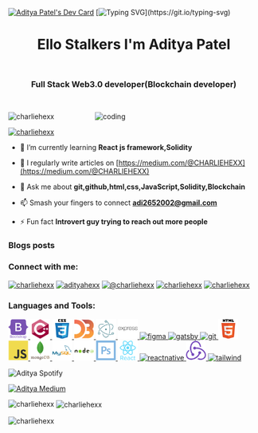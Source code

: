 <a href="https://app.daily.dev/Charliehexx"><img src="https://api.daily.dev/devcards/5cf47f407f484ec4bc6a372e599dfa5b.png?r=oqb" display="block" margin="0 auto" width="400" alt="Aditya Patel's Dev Card"/></a>
[![Typing SVG](https://readme-typing-svg.herokuapp.com?font=Roboto+Mono&size=16&color=0EF759&background=0000000&center=true&width=500&lines=Hello+Me+Aditya+aka+Charliehexx;Currently+working+on+the+Ethereum+and+ICP+Blockchain+;Loves+to+share+knowledge+about+web3.0.)](https://git.io/typing-svg)

<h1 align="center">Ello Stalkers I'm Aditya Patel</h1>
<h3 align="center" style="padding:30px" color="blue">Full Stack Web3.0 developer(Blockchain developer)</h3>
<img align="right" width="330px" alt="coding" src="https://miro.medium.com/max/1360/0*7Q3yvSIv_t0ioJ-Z.gif">

<p align="left"> <img src="https://komarev.com/ghpvc/?username=charliehexx&label=Profile%20views&color=0e75b6&style=flat" alt="charliehexx" /> </p>

<p align="left"> <a href="https://github.com/ryo-ma/github-profile-trophy"><img src="https://github-profile-trophy.vercel.app/?username=charliehexx" alt="charliehexx" /></a> </p>

- 🌱 I’m currently learning **React js framework,Solidity**

- 📝 I regularly write articles on [https://medium.com/@CHARLIEHEXX](https://medium.com/@CHARLIEHEXX)

- 💬 Ask me about **git,github,html,css,JavaScript,Solidity,Blockchain**

- 📫 Smash your fingers to connect **adi2652002@gmail.com**

- ⚡ Fun fact **Introvert guy trying to reach out more people**

### Blogs posts

<!-- BLOG-POST-LIST:START -->
<!-- BLOG-POST-LIST:END -->

<h3 align="left">Connect with me:</h3>
<p align="left">
<a href="https://dev.to/charliehexx" target="blank"><img align="center" src="https://raw.githubusercontent.com/rahuldkjain/github-profile-readme-generator/master/src/images/icons/Social/devto.svg" alt="charliehexx" height="30" width="40" /></a>
<a href="https://instagram.com/adityahexx" target="blank"><img align="center" src="https://raw.githubusercontent.com/rahuldkjain/github-profile-readme-generator/master/src/images/icons/Social/instagram.svg" alt="adityahexx" height="30" width="40" /></a>
<a href="https://medium.com/@charliehexx" target="blank"><img align="center" src="https://raw.githubusercontent.com/rahuldkjain/github-profile-readme-generator/master/src/images/icons/Social/medium.svg" alt="@charliehexx" height="30" width="40" /></a>
<a href="https://www.codechef.com/users/charliehexx" target="blank"><img align="center" src="https://cdn.jsdelivr.net/npm/simple-icons@3.1.0/icons/codechef.svg" alt="charliehexx" height="30" width="40" /></a>
<a href="https://codeforces.com/profile/charliehexx" target="blank"><img align="center" src="https://raw.githubusercontent.com/rahuldkjain/github-profile-readme-generator/master/src/images/icons/Social/codeforces.svg" alt="charliehexx" height="30" width="40" /></a>
</p>

<h3 align="left">Languages and Tools:</h3>
<p align="left"> <a href="https://getbootstrap.com" target="_blank" rel="noreferrer"> <img src="https://raw.githubusercontent.com/devicons/devicon/master/icons/bootstrap/bootstrap-plain-wordmark.svg" alt="bootstrap" width="40" height="40"/> </a> <a href="https://www.w3schools.com/cpp/" target="_blank" rel="noreferrer"> <img src="https://raw.githubusercontent.com/devicons/devicon/master/icons/cplusplus/cplusplus-original.svg" alt="cplusplus" width="40" height="40"/> </a> <a href="https://www.w3schools.com/css/" target="_blank" rel="noreferrer"> <img src="https://raw.githubusercontent.com/devicons/devicon/master/icons/css3/css3-original-wordmark.svg" alt="css3" width="40" height="40"/> </a> <a href="https://d3js.org/" target="_blank" rel="noreferrer"> <img src="https://raw.githubusercontent.com/devicons/devicon/master/icons/d3js/d3js-original.svg" alt="d3js" width="40" height="40"/> </a> <a href="https://www.electronjs.org" target="_blank" rel="noreferrer"> <img src="https://raw.githubusercontent.com/devicons/devicon/master/icons/electron/electron-original.svg" alt="electron" width="40" height="40"/> </a> <a href="https://expressjs.com" target="_blank" rel="noreferrer"> <img src="https://raw.githubusercontent.com/devicons/devicon/master/icons/express/express-original-wordmark.svg" alt="express" width="40" height="40"/> </a> <a href="https://www.figma.com/" target="_blank" rel="noreferrer"> <img src="https://www.vectorlogo.zone/logos/figma/figma-icon.svg" alt="figma" width="40" height="40"/> </a> <a href="https://www.gatsbyjs.com/" target="_blank" rel="noreferrer"> <img src="https://www.vectorlogo.zone/logos/gatsbyjs/gatsbyjs-icon.svg" alt="gatsby" width="40" height="40"/> </a> <a href="https://git-scm.com/" target="_blank" rel="noreferrer"> <img src="https://www.vectorlogo.zone/logos/git-scm/git-scm-icon.svg" alt="git" width="40" height="40"/> </a> <a href="https://www.w3.org/html/" target="_blank" rel="noreferrer"> <img src="https://raw.githubusercontent.com/devicons/devicon/master/icons/html5/html5-original-wordmark.svg" alt="html5" width="40" height="40"/> </a> <a href="https://developer.mozilla.org/en-US/docs/Web/JavaScript" target="_blank" rel="noreferrer"> <img src="https://raw.githubusercontent.com/devicons/devicon/master/icons/javascript/javascript-original.svg" alt="javascript" width="40" height="40"/> </a> <a href="https://www.mongodb.com/" target="_blank" rel="noreferrer"> <img src="https://raw.githubusercontent.com/devicons/devicon/master/icons/mongodb/mongodb-original-wordmark.svg" alt="mongodb" width="40" height="40"/> </a> <a href="https://www.mysql.com/" target="_blank" rel="noreferrer"> <img src="https://raw.githubusercontent.com/devicons/devicon/master/icons/mysql/mysql-original-wordmark.svg" alt="mysql" width="40" height="40"/> </a> <a href="https://nodejs.org" target="_blank" rel="noreferrer"> <img src="https://raw.githubusercontent.com/devicons/devicon/master/icons/nodejs/nodejs-original-wordmark.svg" alt="nodejs" width="40" height="40"/> </a> <a href="https://www.photoshop.com/en" target="_blank" rel="noreferrer"> <img src="https://raw.githubusercontent.com/devicons/devicon/master/icons/photoshop/photoshop-line.svg" alt="photoshop" width="40" height="40"/> </a> <a href="https://reactjs.org/" target="_blank" rel="noreferrer"> <img src="https://raw.githubusercontent.com/devicons/devicon/master/icons/react/react-original-wordmark.svg" alt="react" width="40" height="40"/> </a> <a href="https://reactnative.dev/" target="_blank" rel="noreferrer"> <img src="https://reactnative.dev/img/header_logo.svg" alt="reactnative" width="40" height="40"/> </a> <a href="https://redux.js.org" target="_blank" rel="noreferrer"> <img src="https://raw.githubusercontent.com/devicons/devicon/master/icons/redux/redux-original.svg" alt="redux" width="40" height="40"/> </a> <a href="https://tailwindcss.com/" target="_blank" rel="noreferrer"> <img src="https://www.vectorlogo.zone/logos/tailwindcss/tailwindcss-icon.svg" alt="tailwind" width="40" height="40"/> </a> </p>

![Aditya Spotify](https://spotify-recently-played-readme.vercel.app/api?user=31srb2ycnbpsqqhngzwjjcy2hv3e&unique={true|1|on|yes})

[![Aditya Medium](https://github-readme-medium.vercel.app/?username=CHARLIEHEXX)](https://medium.com/@CHARLIEHEXX)

<p><img align="left" src="https://github-readme-stats.vercel.app/api/top-langs?username=charliehexx&show_icons=true&locale=en&layout=compact" alt="charliehexx" /></p>

<p>&nbsp;<img align="center" src="https://github-readme-stats.vercel.app/api?username=charliehexx&show_icons=true&locale=en" alt="charliehexx" /></p>

<p><img align="center" src="https://github-readme-streak-stats.herokuapp.com/?user=charliehexx&" alt="charliehexx" /></p>
